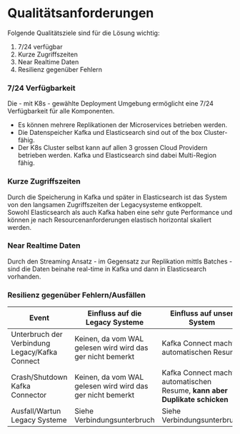 # Qualitätsanforderungen
Folgende Qualitätsziele sind für die Lösung wichtig:
1. 7/24 verfügbar
2. Kurze Zugriffszeiten
2. Near Realtime Daten
3. Resilienz gegenüber Fehlern

### 7/24 Verfügbarkeit
Die - mit K8s - gewählte Deployment Umgebung ermöglicht eine 7/24 Verfügbarkeit für alle Komponenten.
* Es können mehrere Replikationen der Microservices betrieben werden.
* Die Datenspeicher Kafka und Elasticsearch sind out of the box Cluster-fähig.
* Der K8s Cluster selbst kann auf allen 3 grossen Cloud Providern betrieben werden. Kafka und Elasticsearch sind dabei Multi-Region fähig.

### Kurze Zugriffszeiten
Durch die Speicherung in Kafka und später in Elasticsearch ist das System von den langsamen Zugriffszeiten der Legacysysteme entkoppelt.\
Sowohl Elasticsearch als auch Kafka haben eine sehr gute Performance und können je nach Resourcenanforderungen elastisch horizontal skaliert werden.

### Near Realtime Daten
Durch den Streaming Ansatz - im Gegensatz zur Replikation mittls Batches - sind die Daten beinahe real-time in Kafka und dann in Elasticsearch vorhanden.

### Resilienz gegenüber Fehlern/Ausfällen
|Event|Einfluss auf die Legacy Systeme|Einfluss auf unser System|
|---|---|---|
|Unterbruch der Verbindung Legacy/Kafka Connect|Keinen, da vom WAL gelesen wird wird das ger nicht bemerkt| Kafka Connect macht automatischen Resume |
|Crash/Shutdown Kafka Connector|Keinen, da vom WAL gelesen wird wird das ger nicht bemerkt| Kafka Connect macht automatischen Resume, **kann aber Duplikate schicken** |
|Ausfall/Wartun Legacy Systeme|Siehe Verbindungsunterbruch| Siehe Verbindungsunterbruch |